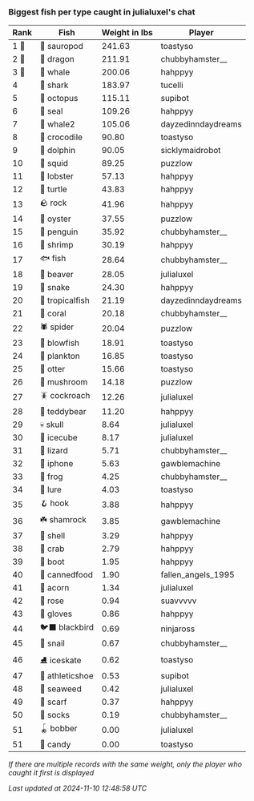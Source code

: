 ### Biggest fish per type caught in julialuxel's chat
| Rank | Fish | Weight in lbs | Player |
|------|--------|-----------|---------|
| 1 🥇  | 🦕 sauropod | 241.63 | toastyso |
| 2 🥈  | 🐉 dragon | 211.91 | chubbyhamster__ |
| 3 🥉  | 🐳 whale | 200.06 | hahppyy |
| 4  | 🦈 shark | 183.97 | tucelli |
| 5  | 🐙 octopus | 115.11 | supibot |
| 6  | 🦭 seal | 109.26 | hahppyy |
| 7  | 🐋 whale2 | 105.06 | dayzedinndaydreams |
| 8  | 🐊 crocodile | 90.80 | toastyso |
| 9  | 🐬 dolphin | 90.05 | sicklymaidrobot |
| 10  | 🦑 squid | 89.25 | puzzlow |
| 11  | 🦞 lobster | 57.13 | hahppyy |
| 12  | 🐢 turtle | 43.83 | hahppyy |
| 13  | 🪨 rock | 41.96 | hahppyy |
| 14  | 🦪 oyster | 37.55 | puzzlow |
| 15  | 🐧 penguin | 35.92 | chubbyhamster__ |
| 16  | 🦐 shrimp | 30.19 | hahppyy |
| 17  | 🐟 fish | 28.64 | chubbyhamster__ |
| 18  | 🦫 beaver | 28.05 | julialuxel |
| 19  | 🐍 snake | 24.30 | hahppyy |
| 20  | 🐠 tropicalfish | 21.19 | dayzedinndaydreams |
| 21  | 🪸 coral | 20.18 | chubbyhamster__ |
| 22  | 🕷️ spider | 20.04 | puzzlow |
| 23  | 🐡 blowfish | 18.91 | toastyso |
| 24  | 🦠 plankton | 16.85 | toastyso |
| 25  | 🦦 otter | 15.66 | toastyso |
| 26  | 🍄 mushroom | 14.18 | puzzlow |
| 27  | 🪳 cockroach | 12.26 | julialuxel |
| 28  | 🧸 teddybear | 11.20 | hahppyy |
| 29  | 💀 skull | 8.64 | julialuxel |
| 30  | 🧊 icecube | 8.17 | julialuxel |
| 31  | 🦎 lizard | 5.71 | chubbyhamster__ |
| 32  | 📱 iphone | 5.63 | gawblemachine |
| 33  | 🐸 frog | 4.25 | chubbyhamster__ |
| 34  | 🎏 lure | 4.03 | toastyso |
| 35  | 🪝 hook | 3.88 | hahppyy |
| 36  | ☘️ shamrock | 3.85 | gawblemachine |
| 37  | 🐚 shell | 3.29 | hahppyy |
| 38  | 🦀 crab | 2.79 | hahppyy |
| 39  | 👢 boot | 1.95 | hahppyy |
| 40  | 🥫 cannedfood | 1.90 | fallen_angels_1995 |
| 41  | 🌰 acorn | 1.34 | julialuxel |
| 42  | 🌹 rose | 0.94 | suavvvvv |
| 43  | 🧤 gloves | 0.86 | hahppyy |
| 44  | 🐦‍⬛ blackbird | 0.69 | ninjaross |
| 45  | 🐌 snail | 0.67 | chubbyhamster__ |
| 46  | ⛸️ iceskate | 0.62 | toastyso |
| 47  | 👟 athleticshoe | 0.53 | supibot |
| 48  | 🌿 seaweed | 0.42 | julialuxel |
| 49  | 🧣 scarf | 0.37 | hahppyy |
| 50  | 🧦 socks | 0.19 | chubbyhamster__ |
| 51  | 🪀 bobber | 0.00 | julialuxel |
| 51  | 🍬 candy | 0.00 | toastyso |

_If there are multiple records with the same weight, only the player who caught it first is displayed_

_Last updated at 2024-11-10 12:48:58 UTC_